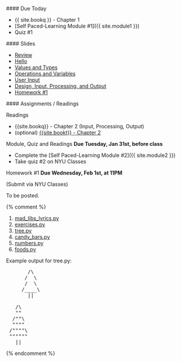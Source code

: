 <a name="class2"></a>
<article class="due" markdown="block">
####  Due Today


* {{ site.bookq }} - Chapter 1
* [Self Paced-Learning Module #1]({{ site.module1 }})
* Quiz #1

</article>

<article class="slides" markdown="block">
####  Slides

* [Review](classes/02/review.html)
* [Hello](classes/02/hello.html) 
* [Values and Types](classes/02/values-and-types.html)
* [Operations and Variables](classes/02/operations-and-variables.html)
* [User Input](classes/02/user-input.html)
* [Design, Input, Processing, and Output](classes/02/design-input-output.html)
* [Homework #1](#homework1)

</article>

<article class="assignments" markdown="block">
####  Assignments / Readings		

<a name="homework1"></a>


Readings

* {{site.bookq}} - Chapter 2 (Input, Processing, Output)
* (optional) [{{site.bookt}} - Chapter 2](http://openbookproject.net/thinkcs/python/english3e/variables_expressions_statements.html)

Module, Quiz and Readings __Due Tuesday, Jan 31st, before class__ 

* Complete the [Self Paced-Learning Module #2]({{ site.module2 }})
* Take quiz #2 on NYU Classes

Homework #1 __Due Wednesday, Feb 1st, at 11PM__ 

(Submit via NYU Classes)

To be posted.

{% comment %}

1. [mad_libs_lyrics.py](homework/hw01/mad_libs_lyrics.py)
2. [exercises.py](homework/hw01/exercises.py)
3. [tree.py](homework/hw01/tree.py)
4. [candy_bars.py](homework/hw01/candy_bars.py)
5. [numbers.py](homework/hw01/numbers.py)
6. [foods.py](homework/hw01/foods.py)

Example output for tree.py:

<pre>
       /\
      /  \
      /  \
     /____\
       ||

   /\
   ""
  /""\ 
  """"
 /""""\
 """""" 
   ||
</pre>
{% endcomment %}
<!--_-->
</article>


